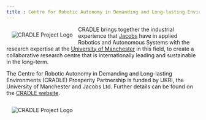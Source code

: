 ```yaml
---
title : Centre for Robotic Autonomy in Demanding and Long-lasting Environments
---
```


<a href="https://cradlerobotics.co.uk/"> <img alt="CRADLE Project Logo" style="float: left; margin: 1em" src="{{site.images}}project-images/Cradle_logo_full.png"></a>

<!-- Engineered systems are becoming more complex and, increasingly, more autonomous; However, it has become clear that simple ethical principles, such as good/bad or right/wrong, are insufficient to capture high-level autonomous decision-making and that we need stronger concepts of "responsibility" in practice. -->

CRADLE brings together the industrial experience that <a href="https://www.jacobs.com/newsroom/press-release/jacobs-and-uk-government-fund-international-robotics-research-center">Jacobs</a> have in applied Robotics and Autonomous Systems with the research expertise at the <a href="https://www.robotics.manchester.ac.uk/">University of Manchester</a> in this field, to create a collaborative research centre that is internationally leading and sustainable in the long-term.

The Centre for Robotic Autonomy in Demanding and Long-lasting Environments (CRADLE) Prosperity Partnership is funded by UKRI, the University of Manchester and Jacobs Ltd. Further details can be found on the [CRADLE website](https://cradlerobotics.co.uk/).

<a href="https://cradlerobotics.co.uk/"> <img alt="CRADLE Project Logo" style="float: left; margin: 1em" src="{{site.images}}project-images/Cradle_logo_single.png"></a>
